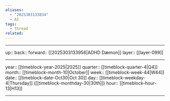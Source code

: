 ```yaml
---
aliases:
  - "2025303133834"
  - AI
tags:
  - thread
related:
---
```




***

up:: 
back:: 
forward:: [[2025303133956|ADHD Dæmon]]
layer:: [[layer-099]]

***

year:: [[timeblock-year-2025|2025]]
quarter:: [[timeblock-quarter-4|Q4]]
month:: [[timeblock-month-10|October]]
week:: [[timeblock-week-44|W44]]
date:: [[timeblock-date-Oct30|Oct 30]]
day:: [[timeblock-weekday-4|Thursday]] ([[timeblock-monthday-30|30th]])
hour:: [[timeblock-hour-13|H13]]

***
